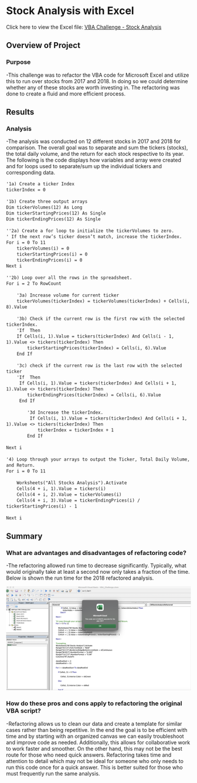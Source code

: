 # Stock Analysis with Excel

Click here to view the Excel file: [VBA Challenge - Stock Analysis](https://github.com/nfujikad/Stock_Analysis/blob/main/VBA_Challenge.xlsm)

## Overview of Project 

### Purpose
-This challenge was to refactor the VBA code for Microsoft Excel and utilize this to run over stocks from 2017 and 2018. In doing so we could determine whether any of these stocks are worth investing in. The refactoring was done to create a fluid and more efficient process.

## Results

### Analysis
-The analysis was conducted on 12 different stocks in 2017 and 2018 for comparison. The overall goal was to separate and sum the tickers (stocks), the total daily volume, and the return for each stock respective to its year. 
The following is the code displays how variables and array were created and for loops used to separate/sum up the individual tickers and corresponding data.

    '1a) Create a ticker Index
    tickerIndex = 0

    '1b) Create three output arrays
    Dim tickerVolumes(12) As Long
    Dim tickerStartingPrices(12) As Single
    Dim tickerEndingPrices(12) As Single
    
    ''2a) Create a for loop to initialize the tickerVolumes to zero.
    ' If the next row’s ticker doesn’t match, increase the tickerIndex.
    For i = 0 To 11
        tickerVolumes(i) = 0
        tickerStartingPrices(i) = 0
        tickerEndingPrices(i) = 0
    Next i
   
    ''2b) Loop over all the rows in the spreadsheet.
    For i = 2 To RowCount
    
        '3a) Increase volume for current ticker
        tickerVolumes(tickerIndex) = tickerVolumes(tickerIndex) + Cells(i, 8).Value
        
        '3b) Check if the current row is the first row with the selected tickerIndex.
        'If  Then
        If Cells(i, 1).Value = tickers(tickerIndex) And Cells(i - 1, 1).Value <> tickers(tickerIndex) Then
            tickerStartingPrices(tickerIndex) = Cells(i, 6).Value
        End If
        
        '3c) check if the current row is the last row with the selected ticker
        'If  Then
         If Cells(i, 1).Value = tickers(tickerIndex) And Cells(i + 1, 1).Value <> tickers(tickerIndex) Then
            tickerEndingPrices(tickerIndex) = Cells(i, 6).Value
         End If

            '3d Increase the tickerIndex.
             If Cells(i, 1).Value = tickers(tickerIndex) And Cells(i + 1, 1).Value <> tickers(tickerIndex) Then
                tickerIndex = tickerIndex + 1
            End If
    
    Next i
    
    '4) Loop through your arrays to output the Ticker, Total Daily Volume, and Return.
    For i = 0 To 11
        
        Worksheets("All Stocks Analysis").Activate
        Cells(4 + i, 1).Value = tickers(i)
        Cells(4 + i, 2).Value = tickerVolumes(i)
        Cells(4 + i, 3).Value = tickerEndingPrices(i) / tickerStartingPrices(i) - 1
        
    Next i

## Summary

### What are advantages and disadvantages of refactoring code?

-The refactoring allowed run time to decrease significantly. Typically, what would originally take at least a second now only takes a fraction of the time. Below is shown the run time for the 2018 refactored analysis.

![VBA 2017 Screenshot]( https://github.com/nfujikad/Stock_Analysis/blob/main/Resources/VBA_Challenge_2017.png)

### How do these pros and cons apply to refactoring the original VBA script?
-Refactoring allows us to clean our data and create a template for similar cases rather than being repetitive. In the end the goal is to be efficient with time and by starting with an organized canvas we can easily troubleshoot and improve code as needed. Additionally, this allows for collaborative work to work faster and smoother. On the other hand, this may not be the best route for those who need quick answers. Refactoring takes time and attention to detail which may not be ideal for someone who only needs to run this code once for a quick answer. This is better suited for those who must frequently run the same analysis.
